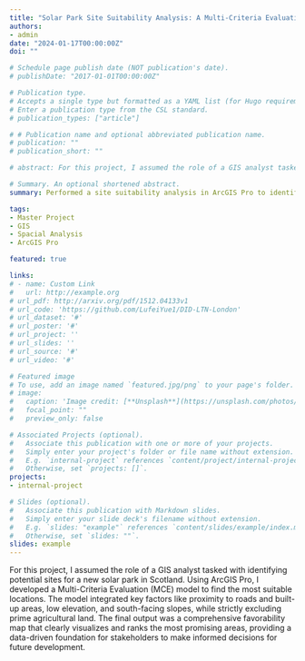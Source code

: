 ```yaml
---
title: "Solar Park Site Suitability Analysis: A Multi-Criteria Evaluation in Scotland"
authors:
- admin
date: "2024-01-17T00:00:00Z"
doi: ""

# Schedule page publish date (NOT publication's date).
# publishDate: "2017-01-01T00:00:00Z"

# Publication type.
# Accepts a single type but formatted as a YAML list (for Hugo requirements).
# Enter a publication type from the CSL standard.
# publication_types: ["article"]

# # Publication name and optional abbreviated publication name.
# publication: ""
# publication_short: ""

# abstract: For this project, I assumed the role of a GIS analyst tasked with identifying potential sites for a new solar park in Scotland. Using ArcGIS Pro, I developed a Multi-Criteria Evaluation (MCE) model to find the most suitable locations. The model integrated key factors like proximity to roads and built-up areas, low elevation, and south-facing slopes, while strictly excluding prime agricultural land. The final output was a comprehensive favorability map that clearly visualizes and ranks the most promising areas, providing a data-driven foundation for stakeholders to make informed decisions for future development. 

# Summary. An optional shortened abstract.
summary: Performed a site suitability analysis in ArcGIS Pro to identify optimal locations for a new solar park in Scotland. I used Multi-Criteria Evaluation (MCE) and raster analysis to combine factors like elevation, aspect, soil type, and proximity to infrastructure. The project culminated in a favorability map that provides a data-driven recommendation for stakeholders. 

tags:
- Master Project
- GIS
- Spacial Analysis
- ArcGIS Pro

featured: true

links:
# - name: Custom Link
#   url: http://example.org
# url_pdf: http://arxiv.org/pdf/1512.04133v1
# url_code: 'https://github.com/LufeiYue1/DID-LTN-London'
# url_dataset: '#'
# url_poster: '#'
# url_project: ''
# url_slides: ''
# url_source: '#'
# url_video: '#'

# Featured image
# To use, add an image named `featured.jpg/png` to your page's folder. 
# image:
#   caption: 'Image credit: [**Unsplash**](https://unsplash.com/photos/s9CC2SKySJM)'
#   focal_point: ""
#   preview_only: false

# Associated Projects (optional).
#   Associate this publication with one or more of your projects.
#   Simply enter your project's folder or file name without extension.
#   E.g. `internal-project` references `content/project/internal-project/index.md`.
#   Otherwise, set `projects: []`.
projects:
- internal-project

# Slides (optional).
#   Associate this publication with Markdown slides.
#   Simply enter your slide deck's filename without extension.
#   E.g. `slides: "example"` references `content/slides/example/index.md`.
#   Otherwise, set `slides: ""`.
slides: example
---
```

For this project, I assumed the role of a GIS analyst tasked with identifying potential sites for a new solar park in Scotland. Using ArcGIS Pro, I developed a Multi-Criteria Evaluation (MCE) model to find the most suitable locations. The model integrated key factors like proximity to roads and built-up areas, low elevation, and south-facing slopes, while strictly excluding prime agricultural land. The final output was a comprehensive favorability map that clearly visualizes and ranks the most promising areas, providing a data-driven foundation for stakeholders to make informed decisions for future development. 

<!-- {{% callout note %}}
Create your slides in Markdown - click the *Slides* button to check out the example.
{{% /callout %}} -->

<!-- Add the publication's **full text** or **supplementary notes** here. You can use rich formatting such as including [code, math, and images](https://docs.hugoblox.com/content/writing-markdown-latex/). -->
